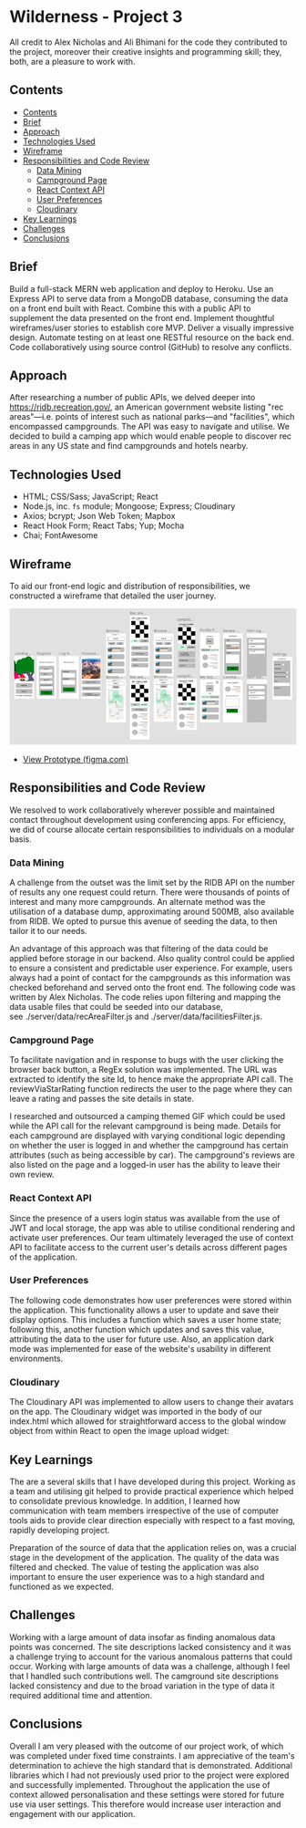 # Wilderness - Project 3

All credit to Alex Nicholas and Ali Bhimani for the code they contributed to the project, moreover their creative insights and programming skill; they, both, are a pleasure to work with.

## Contents

- [Contents](#contents)
- [Brief](#brief)
- [Approach](#approach)
- [Technologies Used](#technologies-used)
- [Wireframe](#wireframe)
- [Responsibilities and Code Review](#responsibilities-and-code-review)
  - [Data Mining](#data-mining)
  - [Campground Page](#campground-page)
  - [React Context API](#react-context-api)
  - [User Preferences](#user-preferences)  
  - [Cloudinary](#cloudinary)
- [Key Learnings](#key-learnings)
- [Challenges](#challenges)
- [Conclusions](#conclusions)

## Brief

Build a full-stack MERN web application and deploy to Heroku. Use an Express API to serve data from a MongoDB database, consuming the data on a front end built with React. Combine this with a public API to supplement the data presented on the front end. Implement thoughtful wireframes/user stories to establish core MVP. Deliver a visually impressive design. Automate testing on at least one RESTful resource on the back end. Code collaboratively using source control (GitHub) to resolve any conflicts.


## Approach

After researching a number of public APIs, we delved deeper into https://ridb.recreation.gov/, an American government website listing "rec areas"—i.e. points of interest such as national parks—and "facilities", which encompassed campgrounds. The API was easy to navigate and utilise. We decided to build a camping app which would enable people to discover rec areas in any US state and find campgrounds and hotels nearby.

## Technologies Used
- HTML; CSS/Sass; JavaScript; React
- Node.js, inc. `fs` module; Mongoose; Express; Cloudinary
- Axios; bcrypt; Json Web Token; Mapbox
- React Hook Form; React Tabs; Yup; Mocha
- Chai; FontAwesome

## Wireframe

To aid our front-end logic and distribution of responsibilities, we constructed a wireframe that detailed the user journey.

![UX Wireframe](./Wilderness-wireframe.png)

- [View Prototype (figma.com)](https://www.figma.com/proto/j1Ma7hLvkwkZHrXgt4odsO/Wilderness?node-id=3%3A3&viewport=116%2C351%2C0.11993156373500824&scaling=scale-down)

## Responsibilities and Code Review

We resolved to work collaboratively wherever possible and maintained contact throughout development using conferencing apps. For efficiency, we did of course allocate certain responsibilities to individuals on a modular basis.

### Data Mining

A challenge from the outset was the limit set by the RIDB API on the number of results any one request could return. There were thousands of points of interest and many more campgrounds. An alternate method was the utilisation of a database dump, approximating around 500MB, also available from RIDB. We opted to pursue this avenue of seeding the data, to then tailor it to our needs.

An advantage of this approach was that filtering of the data could be applied before storage in our backend. Also quality control could be applied to ensure a consistent and predictable user experience. For example, users always had a point of contact for the campgrounds as this information was checked beforehand and served onto the front end. The following code was written by Alex Nicholas. The code relies upon filtering and mapping the data usable files that could be seeded into our database, see ./server/data/recAreaFilter.js and ./server/data/facilitiesFilter.js.

### Campground Page

To facilitate navigation and in response to bugs with the user clicking the browser back button, a RegEx solution was implemented. The URL was extracted to identify the site Id, to hence make the appropriate API call. The reviewViaStarRating function redirects the user to the page where they can leave a rating and passes the site details in state.

I researched and outsourced a camping themed GIF which could be used while the API call for the relevant campground is being made. Details for each campground are displayed with varying conditional logic depending on whether the user is logged in and whether the campground has certain attributes (such as being accessible by car). The campground's reviews are also listed on the page and a logged-in user has the ability to leave their own review.

### React Context API

Since the presence of a users login status was available from the use of JWT and local storage, the app was able to utilise conditional rendering and activate user preferences. Our team ultimately leveraged the use of context API to facilitate access to the current user's details across different pages of the application.

### User Preferences

The following code demonstrates how user preferences were stored within the application. This functionality allows a user to update and save their display options. This includes a function which saves a user home state; following this, another function which updates and saves this value, attributing the data to the user for future use. Also, an application dark mode was implemented for ease of the website's usability in different environments.


### Cloudinary

The Cloudinary API was implemented to allow users to change their avatars on the app. The Cloudinary widget was imported in the body of our index.html which allowed for straightforward access to the global window object from within React to open the image upload widget:


## Key Learnings

The are a several skills that I have developed during this project. Working as a team and utilising git helped to provide practical experience which helped to consolidate previous knowledge. In addition, I learned how communication with team members irrespective of the use of computer tools aids to provide clear direction especially with respect to a fast moving, rapidly developing project.

Preparation of the source of data that the application relies on, was a crucial stage in the development of the application. The quality of the data was filtered and checked. The value of testing the application was also important to ensure the user experience was to a high standard and functioned as we expected.

## Challenges

Working with a large amount of data insofar as finding anomalous data points was concerned. The site descriptions lacked consistency and it was a challenge trying to account for the various anomalous patterns that could occur. Working with large amounts of data was a challenge, although I feel that I handled such contributions well. The camground site descriptions lacked consistency and due to the broad variation in the type of data it required additional time and attention.

## Conclusions

Overall I am very pleased with the outcome of our project work, of which was completed under fixed time constraints. I am appreciative of the team's determination to achieve the high standard that is demonstrated. Additional libraries which I had not previously used prior to the project were explored and successfully implemented. Throughout the application the use of context allowed personalisation and these settings were stored for future use via user settings. This therefore would increase user interaction and engagement with our application.


